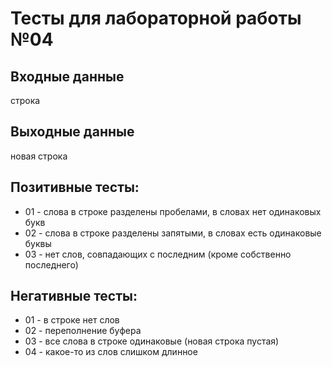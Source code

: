 # Тесты для лабораторной работы №04

## Входные данные
строка

## Выходные данные
новая строка 

## Позитивные тесты:
- 01 - слова в строке разделены пробелами, в словах нет одинаковых букв
- 02 - слова в строке разделены запятыми, в словах есть одинаковые буквы
- 03 - нет слов, совпадающих с последним (кроме собственно последнего)

## Негативные тесты:
- 01 - в строке нет слов
- 02 - переполнение буфера
- 03 - все слова в строке одинаковые (новая строка пустая)
- 04 - какое-то из слов слишком длинное 